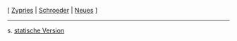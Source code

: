 \[ [ Zypries](BrigitteZypriesDe "wikilink") \| [
Schroeder](SwpatschroederDe "wikilink") \| [
Neues](SwpatcninoDe "wikilink") \]

------------------------------------------------------------------------

s\. [statische
Version](http://swpat.ffii.org/briefe/bvmw040705/ "wikilink")
